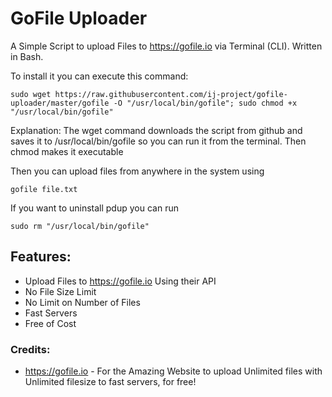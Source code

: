 # GoFile Uploader
A Simple Script to upload Files to https://gofile.io via Terminal (CLI). Written in Bash.

To install it you can execute this command:

    sudo wget https://raw.githubusercontent.com/ij-project/gofile-uploader/master/gofile -O "/usr/local/bin/gofile"; sudo chmod +x "/usr/local/bin/gofile"

Explanation: The wget command downloads the script from github and saves it to /usr/local/bin/gofile so you can run it from the terminal. Then chmod makes it executable

Then you can upload files from anywhere in the system using

    gofile file.txt

If you want to uninstall pdup you can run

    sudo rm "/usr/local/bin/gofile"

## Features:
- Upload Files to https://gofile.io Using their API
- No File Size Limit
- No Limit on Number of Files
- Fast Servers
- Free of Cost

### Credits:
- https://gofile.io - For the Amazing Website to upload Unlimited files with Unlimited filesize to fast servers, for free!